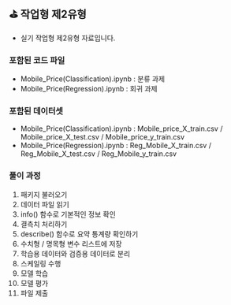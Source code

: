 ## ⛳ 작업형 제2유형
- 실기 작업형 제2유형 자료입니다.
### 포함된 코드 파일
- Mobile_Price(Classification).ipynb : 분류 과제
- Mobile_Price(Regression).ipynb : 회귀 과제
### 포함된 데이터셋
- Mobile_Price(Classification).ipynb : Mobile_price_X_train.csv / Mobile_price_X_test.csv / Mobile_price_y_train.csv
- Mobile_Price(Regression).ipynb : Reg_Mobile_X_train.csv / Reg_Mobile_X_test.csv / Reg_Mobile_y_train.csv
### 풀이 과정
1. 패키지 불러오기
2. 데이터 파일 읽기
3. info() 함수로 기본적인 정보 확인
4. 결측치 처리하기
5. describe() 함수로 요약 통계량 확인하기
6. 수치형 / 명목형 변수 리스트에 저장
7. 학습용 데이터와 검증용 데이터로 분리
8. 스케일링 수행
9. 모델 학습
10. 모델 평가
11. 파일 제출
